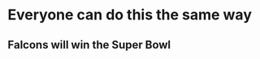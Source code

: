 <!DOCTYPE html>
<html>
<head>
	<title>Fourth Document</title>
</head>
<body>
	<h1> Everyone can do this the same way </h1>
	<h2>Falcons will win the Super Bowl</h2>
</body>
</html>